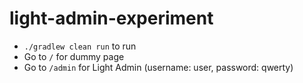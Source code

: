 # light-admin-experiment

* `./gradlew clean run` to run
* Go to `/` for dummy page
* Go to `/admin` for Light Admin (username: user, password: qwerty)
